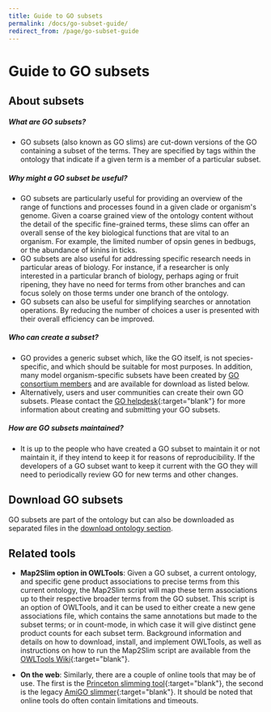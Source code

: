 ```yaml
---
title: Guide to GO subsets
permalink: /docs/go-subset-guide/
redirect_from: /page/go-subset-guide
---
```


# Guide to GO subsets
## About subsets
##### What are GO subsets?

- GO subsets (also known as GO slims) are cut-down versions of the GO containing a subset of the terms. They are specified by tags within the ontology that indicate if a given term is a member of a particular subset.

##### Why might a GO subset be useful?

- GO subsets are particularly useful for providing an overview of the range of functions and processes found in a given clade or organism's genome. Given a coarse grained view of the ontology content without the detail of the specific fine-grained terms, these slims can offer an overall sense of the key biological functions that are vital to an organism. For example, the limited number of opsin genes in bedbugs, or the abundance of kinins in ticks.
- GO subsets are also useful for addressing specific research needs in particular areas of biology. For instance, if a researcher is only interested in a particular branch of biology, perhaps aging or fruit ripening, they have no need for terms from other branches and can focus solely on those terms under one branch of the ontology.
- GO subsets can also be useful for simplifying searches or annotation operations. By reducing the number of choices a user is presented with their overall efficiency can be improved.

##### Who can create a subset?
- GO provides a generic subset which, like the GO itself, is not species-specific, and which should be suitable for most purposes. In addition, many model organism-specific subsets have been created by [GO consortium members](/docs/go-consortium/) and are available for download as listed below.
- Alternatively, users and user communities can create their own GO subsets. Please contact the [GO helpdesk](http://help.geneontology.org/){:target="blank"} for more information about creating and submitting your GO subsets.

##### How are GO subsets maintained?
- It is up to the people who have created a GO subset to maintain it or not maintain it, if they intend to keep it for reasons of reproducibility. If the developers of a GO subset want to keep it current with the GO they will need to periodically review GO for new terms and other changes.

## Download GO subsets
GO subsets are part of the ontology but can also be downloaded as separated files in the [download ontology section](/docs/download-ontology/#subsets).

## Related tools
- __Map2Slim option in OWLTools__:
Given a GO subset, a current ontology, and specific gene product associations to precise terms from this current ontology, the Map2Slim script will map these term associations up to their respective broader terms from the GO subset. This script is an option of OWLTools, and it can be used to either create a new gene associations file, which contains the same annotations but made to the subset terms; or in count-mode, in which case it will give distinct gene product counts for each subset term. Background information and details on how to download, install, and implement OWLTools, as well as instructions on how to run the Map2Slim script are available from the <a href="https://github.com/owlcollab/owltools/wiki/Map2Slim">OWLTools Wiki</a>{:target="blank"}.

- __On the web__:
Similarly, there are a couple of online tools that may be of use. The first is the [Princeton slimming tool](http://go.princeton.edu/){:target="blank"}, the second is the legacy [AmiGO slimmer](http://amigo1.geneontology.org/cgi-bin/amigo/slimmer){:target="blank"}. It should be noted that online tools do often contain limitations and timeouts.
